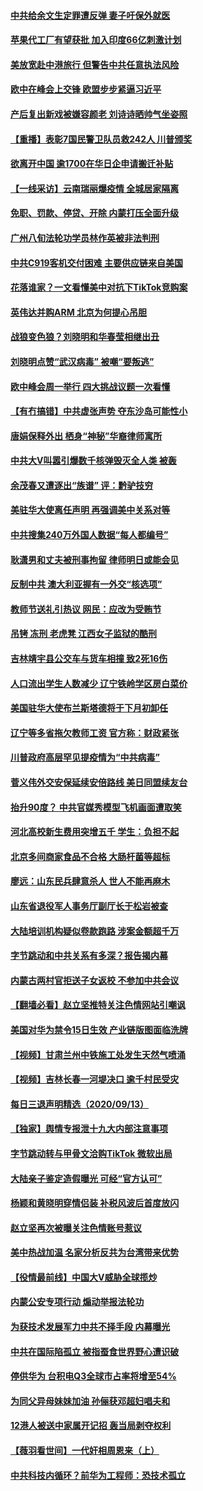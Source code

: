 #### [中共给余文生定罪遭反弹 妻子吁保外就医](../pages/nsc413/n12403299.md) 
#### [苹果代工厂有望获批 加入印度66亿刺激计划](../pages/nsc413/n12403586.md) 
#### [美放宽赴中港旅行 但警告中共任意执法风险](../pages/nsc413/n12403584.md) 
#### [欧中在峰会上交锋 欧盟步步紧逼习近平](../pages/nsc413/n12403539.md) 
#### [产后复出新戏被嫌容颜老 刘诗诗晒帅气坐姿照](../pages/nsc413/n12403293.md) 
#### [【重播】表彰7国民警卫队员救242人 川普颁奖](../pages/nsc413/n12402988.md) 
#### [欲离开中国 逾1700在华日企申请搬迁补贴](../pages/nsc413/n12403305.md) 
#### [【一线采访】云南瑞丽爆疫情 全城居家隔离](../pages/nsc413/n12403408.md) 
#### [免职、罚款、停贷、开除 内蒙打压全面升级](../pages/nsc413/n12403196.md) 
#### [广州八旬法轮功学员林作英被非法判刑](../pages/nsc413/n12402489.md) 
#### [中共C919客机交付困难 主要供应链来自美国](../pages/nsc413/n12403131.md) 
#### [花落谁家？一文看懂美中对抗下TikTok竞购案](../pages/nsc413/n12403190.md) 
#### [英伟达并购ARM 北京为何提心吊胆](../pages/nsc413/n12403139.md) 
#### [战狼变色狼？刘晓明和华春莹相继出丑](../pages/nsc413/n12403222.md) 
#### [刘晓明点赞“武汉病毒” 被嘲“要叛逃”](../pages/nsc413/n12403068.md) 
#### [欧中峰会周一举行 四大挑战议题一次看懂](../pages/nsc413/n12403133.md) 
#### [【有冇搞错】中共虚张声势 夺东沙岛可能性小](../pages/nsc413/n12403070.md) 
#### [唐娟保释外出 栖身“神秘”华裔律师寓所](../pages/nsc413/n12403053.md) 
#### [中共大V叫嚣引爆数千核弹毁灭全人类 被轰](../pages/nsc413/n12402947.md) 
#### [余茂春又遭逐出“族谱” 评：黔驴技穷](../pages/nsc413/n12403045.md) 
#### [美驻华大使离任声明 再强调美中关系对等](../pages/nsc413/n12403004.md) 
#### [中共搜集240万外国人数据“每人都编号”](../pages/nsc413/n12403000.md) 
#### [耿潇男和丈夫被刑事拘留 律师明日或能会见](../pages/nsc413/n12402580.md) 
#### [反制中共 澳大利亚握有一外交“核选项”](../pages/nsc413/n12402538.md) 
#### [教师节送礼引热议 网民：应改为受贿节](../pages/nsc413/n12402675.md) 
#### [吊铐 冻刑 老虎凳 江西女子监狱的酷刑](../pages/nsc413/n12400670.md) 
#### [吉林靖宇县公交车与货车相撞 致2死16伤](../pages/nsc413/n12402494.md) 
#### [人口流出学生人数减少 辽宁铁岭学区房白菜价](../pages/nsc413/n12402073.md) 
#### [美国驻华大使布兰斯塔德将于下月初卸任](../pages/nsc413/n12402530.md) 
#### [辽宁等多省拖欠教师工资 官方称：财政紧张](../pages/nsc413/n12402085.md) 
#### [川普政府高层罕见提疫情为“中共病毒”](../pages/nsc413/n12402352.md) 
#### [菅义伟外交安保延续安倍路线 美日同盟续友台](../pages/nsc413/n12402392.md) 
#### [抬升90度？ 中共官媒秀模型飞机画面遭取笑](../pages/nsc413/n12402358.md) 
#### [河北高校新生费用突增五千 学生：负担不起](../pages/nsc413/n12402269.md) 
#### [北京多间商家食品不合格 大肠杆菌等超标](../pages/nsc413/n12402190.md) 
#### [廖远：山东民兵肆意杀人 世人不能再麻木](../pages/nsc413/n12401613.md) 
#### [山东省退役军人事务厅副厅长于松岩被查](../pages/nsc413/n12401928.md) 
#### [大陆培训机构疑似卷款跑路 涉案金额超千万](../pages/nsc413/n12401366.md) 
#### [字节跳动和中共关系有多深？报告揭内幕](../pages/nsc413/n12401655.md) 
#### [内蒙古两村官拒送子女返校 不参加中共会议](../pages/nsc413/n12401586.md) 
#### [【翻墙必看】赵立坚推特关注色情网站引嘲讽](../pages/nsc413/n12401540.md) 
#### [美国对华为禁令15日生效 产业链版图面临洗牌](../pages/nsc413/n12401760.md) 
#### [【视频】甘肃兰州中铁施工处发生天然气喷涌](../pages/nsc413/n12401859.md) 
#### [【视频】吉林长春一河堤决口 逾千村民受灾](../pages/nsc413/n12401668.md) 
#### [每日三退声明精选（2020/09/13）](../pages/nsc413/n12401819.md) 
#### [【独家】舆情专报泄十九大内部注意事项](../pages/nsc413/n12382336.md) 
#### [字节跳动转与甲骨文洽购TikTok 微软出局](../pages/nsc413/n12401514.md) 
#### [大陆亲子鉴定造假曝光 可经“官方认可”](../pages/nsc413/n12401249.md) 
#### [杨颖和黄晓明穿情侣装 补税风波后首度放闪](../pages/nsc413/n12401224.md) 
#### [赵立坚再次被曝关注色情账号惹议](../pages/nsc413/n12401217.md) 
#### [美中热战加温 名家分析反共为台湾带来优势](../pages/nsc413/n12400585.md) 
#### [【役情最前线】中国大V威胁全球揽炒](../pages/nsc413/n12400782.md) 
#### [内蒙公安专项行动 煽动举报法轮功](../pages/nsc413/n12400841.md) 
#### [为获技术发展军力中共不择手段 内幕曝光](../pages/nsc413/n12392928.md) 
#### [中共在国际陷孤立 被指蚕食世界野心遭识破](../pages/nsc413/n12401179.md) 
#### [停供华为 台积电Q3全球市占率将增至54%](../pages/nsc413/n12401093.md) 
#### [为同父异母妹妹加油 孙俪获邓超妇唱夫和](../pages/nsc413/n12401048.md) 
#### [12港人被送中家属开记招 轰当局剥夺权利](../pages/nsc413/n12401148.md) 
#### [【薇羽看世间】一代奸相周恩来（上）](../pages/nsc413/n12401109.md) 
#### [中共科技内循环？前华为工程师：恐技术孤立](../pages/nsc413/n12400938.md) 

